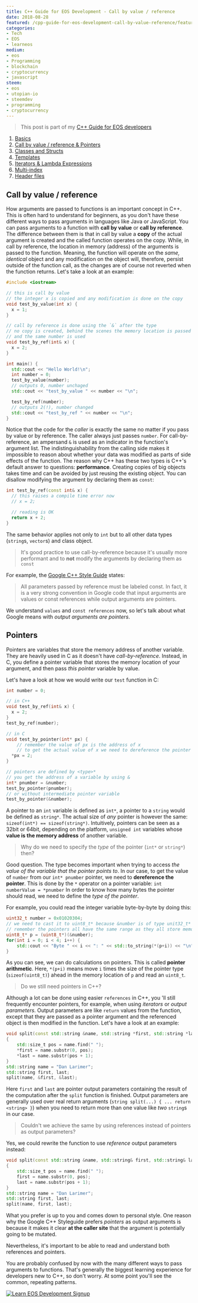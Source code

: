 ```yaml
---
title: C++ Guide for EOS Development - Call by value / reference
date: 2018-08-28
featured: /cpp-guide-for-eos-development-call-by-value-reference/featured.png
categories:
- Tech
- EOS
- learneos
medium:
- eos
- Programming
- blockchain
- cryptocurrency
- javascript
steem:
- eos
- utopian-io
- steemdev
- programming
- cryptocurrency
---
```


> This post is part of my [C++ Guide for EOS developers](/categories/learneos)

1. [Basics](/cpp-guide-for-eos-development-basics/)
1. [Call by value / reference & Pointers](/cpp-guide-for-eos-development-call-by-value-reference/)
1. [Classes and Structs](/cpp-guide-for-eos-development-classes-and-structs/)
1. [Templates](/cpp-guide-for-eos-development-templates)
1. [Iterators & Lambda Expressions](/cpp-guide-for-eos-development-iterators-lambda-expressions)
1. [Multi-index](/cpp-guide-for-eos-development-multi-index)
1. [Header files](/cpp-guide-for-eos-development-header-files)

## Call by value / reference

How arguments are passed to functions is an important concept in C++.
This is often hard to understand for beginners, as you don't have these different ways to pass arguments in languages like Java or JavaScript.
You can pass arguments to a function with **call by value** or **call by reference**.
The difference between them is that in call by value a **copy** of the actual argument is created and the called function operates on the copy. While, in call by reference, the location in memory (address) of the arguments is passed to the function. Meaning, the function will operate on the _same, identical_ object and any modification on the object will, therefore, persist outside of the function call, as the changes are of course not reverted when the function returns.
Let's take a look at an example:

```cpp
#include <iostream>

// this is call by value
// the integer x is copied and any modification is done on the copy 
void test_by_value(int x) {
  x = 1;
}

// call by reference is done using the `&` after the type
// no copy is created, behind the scenes the memory location is passed
// and the same number is used
void test_by_ref(int& x) {
  x = 2;
}

int main() {
  std::cout << "Hello World!\n";
  int number = 0;
  test_by_value(number);
  // outputs 0, number unchaged
  std::cout << "test_by_value " << number << "\n";

  test_by_ref(number);
  // outputs 2(!), number changed
  std::cout << "test_by_ref " << number << "\n";
}
```

Notice that the code for the _caller_ is exactly the same no matter if you pass by value or by reference. The caller always just passes `number`.
For call-by-reference, an ampersand `&` is used as an indicator in the function's argument list.
The indistinguishability from the calling side makes it impossible to reason about whether your data was modified as parts of side effects of the function.
The reason why C++ has these two types is C++'s default answer to questions: **performance**. Creating copies of big objects takes time and can be avoided by just reusing the existing object.
You can disallow modifying the argument by declaring them as `const`:

```cpp
int test_by_ref(const int& x) {
  // this raises a compile time error now 
  // x = 2;

  // reading is OK
  return x + 2;
}
```

The same behavior applies not only to `int` but to all other data types (`string`s, `vector`s) and class object.

> It's good practice to use call-by-reference because it's usually more performant and to **not** modify the arguments by declaring them as `const`

For example, the [Google C++ Style Guide](http://drake.mit.edu/styleguide/cppguide.html#Reference_Arguments) states:

> All parameters passed by reference must be labeled const.
    In fact, it is a very strong convention in Google code that input arguments are values or const references while output arguments are pointers.

We understand `values` and `const references` now, so let's talk about what Google means with _output arguments are pointers_.

## Pointers

Pointers are variables that store the memory address of another variable. They are heavily used in C as it doesn't have _call-by-reference_. Instead, in C, you define a pointer variable that stores the memory location of your argument, and then pass _this pointer_ variable by value.

Let's have a look at how we would write our `test` function in C:

```cpp
int number = 0;

// in C++
void test_by_ref(int& x) {
  x = 2;
}
test_by_ref(number);

// in C
void test_by_pointer(int* px) {
    // remember the value of px is the address of x
    // to get the actual value of x we need to dereference the pointer by using `*` 
  *px = 2;
}

// pointers are defined by <type>*
// you get the address of a variable by using &
int* pnumber = &number;
test_by_pointer(pnumber);
// or without intermediate pointer variable
test_by_pointer(&number);
```

A pointer to an `int` variable is defined as `int*`, a pointer to a `string` would be defined as `string*`.
The actual size of _any_ pointer is however the same: `sizeof(int*) == sizeof(string*)`.
Intuitively, pointers can be seen as a 32bit or 64bit, depending on the platform, `unsigned int` variables whose **value is the memory address** of another variable.

> Why do we need to specify the _type_ of the pointer (`int*` or `string*`) then?

Good question. The type becomes important when trying to access _the value of the variable that the pointer points to_.
In our case, to get the value of `number` from our `int* pnumber` pointer, we need to **dereference the pointer**.
This is done by the `*` operator on a pointer variable: `int numberValue = *pnumber`
In order to know how many bytes the pointer should read, we need to define the _type of the pointer_.

For example, you could read the integer variable byte-by-byte by doing this:

```cpp
uint32_t number = 0x01020304;
// we need to cast it to uint8_t* because &number is of type unit32_t*
// remember the pointers all have the same range as they all store memory addresses
uint8_t* p = (uint8_t*)(&number);
for(int i = 0; i < 4; i++) {
    std::cout << "Byte " << i << ": " << std::to_string(*(p+i)) << "\n";
}
```

As you can see, we can do calculations on pointers. This is called **pointer arithmetic**. Here, `*(p+i)` means move `i` times the size of the pointer type (`sizeof(uint8_t)`) ahead in the memory location of `p` and read an `uint8_t`.

> Do we still need pointers in C++?

Although a lot can be done using easier `references` in C++, you 'll still frequently encounter pointers, for example, when using _iterators_ or _output parameters_.
Output parameters are like `return` values from the function, except that they are passed as a pointer argument and the referenced object is then modified in the function.
Let's have a look at an example:

```cpp
void split(const std::string &name, std::string *first, std::string *last)
{
    std::size_t pos = name.find(" ");
    *first = name.substr(0, pos);
    *last = name.substr(pos + 1);
}
std::string name = "Dan Larimer";
std::string first, last;
split(name, &first, &last);
```

Here `first` and `last` are pointer output parameters containing the result of the computation after the `split` function is finished.
Output parameters are generally used over real return arguments (`string split(...) { ... return <string> }`) when you need to return more than one value like _two_ `string`s in our case.

> Couldn't we achieve the same by using references instead of pointers as output parameters?

Yes, we could rewrite the function to use _reference_ output parameters instead:


```cpp
void split(const std::string &name, std::string& first, std::string& last)
{
    std::size_t pos = name.find(" ");
    first = name.substr(0, pos);
    last = name.substr(pos + 1);
}
std::string name = "Dan Larimer";
std::string first, last;
split(name, first, last);
```

What you prefer is up to you and comes down to personal style. One reason why the Google C++ Styleguide prefers _pointers_ as output arguments is because it makes it clear **at the caller site** that the argument is potentially going to be mutated.

Nevertheless, it's important to be able to read and understand both references and pointers.

You are probably confused by now with the many different ways to pass arguments to functions.
That's generally the biggest learning experience for developers new to C++, so don't worry.
At some point you'll see the common, repeating patterns.


[![Learn EOS Development Signup](https://cmichel.io/images/learneos_subscribe.png)](https://learneos.dev#modal)
